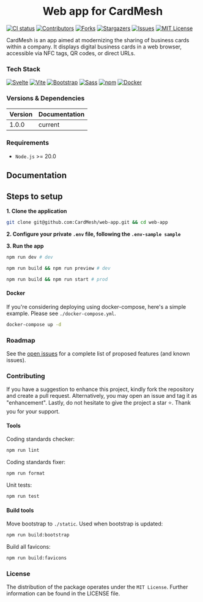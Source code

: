 <h1 align="center">Web app for CardMesh</h1>

[![CI status](https://github.com/CardMesh/web-app/actions/workflows/ci.yml/badge.svg?branch=main)](https://github.com/CardMesh/web-app/actions/workflows/ci.yml)
[![Contributors](https://img.shields.io/github/contributors/CardMesh/web-app.svg)](https://github.com/CardMesh/web-app/graphs/contributors)
[![Forks](https://img.shields.io/github/forks/CardMesh/web-app.svg)](https://github.com/CardMesh/web-app/network/members)
[![Stargazers](https://img.shields.io/github/stars/CardMesh/web-app.svg)](https://github.com/CardMesh/web-app/stargazers)
[![Issues](https://img.shields.io/github/issues/CardMesh/web-app.svg)](https://github.com/CardMesh/web-app/issues)
[![MIT License](https://img.shields.io/github/license/CardMesh/web-app.svg)](https://github.com/CardMesh/web-app/blob/develop/LICENSE)

CardMesh is an app aimed at modernizing the sharing of business cards within a company. It displays digital business
cards in a web browser, accessible via NFC tags, QR codes, or direct URLs.

### Tech Stack

[![Svelte](https://img.shields.io/badge/Svelte-FF3E00?logo=svelte&style=flat&logoColor=fff)](#)
[![Vite](https://img.shields.io/badge/Vite-646CFF?logo=vite&logoColor=fff&style=flat)](#)
[![Bootstrap](https://img.shields.io/badge/bootstrap-%23563D7C.svg?style=flat&logo=bootstrap&logoColor=white)](#)
[![Sass](https://img.shields.io/badge/Sass-C69?logo=sass&logoColor=fff&style=flat)](#)
[![npm](https://img.shields.io/badge/npm-CB3837?logo=npm&logoColor=fff&style=flat)](#)
[![Docker](https://img.shields.io/badge/docker-%230db7ed.svg?style=flat&logo=docker&logoColor=white)](#)

### Versions & Dependencies

| Version | Documentation |
|---------|---------------|
| 1.0.0   | current       |

### Requirements

- `Node.js` >= 20.0

## Documentation

## Steps to setup

**1. Clone the application**

```bash
git clone git@github.com:CardMesh/web-app.git && cd web-app
```

**2. Configure your private `.env` file, following the `.env-sample sample`**

**3. Run the app**

```bash
npm run dev # dev
```

```bash
npm run build && npm run preview # dev
```

```bash
npm run build && npm run start # prod
```

#### Docker

If you're considering deploying using docker-compose, here's a simple example. Please see `./docker-compose.yml`.

```bash
docker-compose up -d
```

### Roadmap

See the [open issues](https://github.com/CardMesh/web-app/issues) for a complete list of proposed
features (and known issues).

### Contributing

If you have a suggestion to enhance this project, kindly fork the repository and create a pull request. Alternatively,
you may open an issue and tag it as "enhancement". Lastly, do not hesitate to give the project a star ⭐. Thank you for
your support.

#### Tools

Coding standards checker:

```bash
npm run lint
```

Coding standards fixer:

```bash
npm run format
```

Unit tests:

```bash
npm run test
```

#### Build tools

Move bootstrap to `./static`. Used when bootstrap is updated:

```bash
npm run build:bootstrap
```

Build all favicons:

```bash
npm run build:favicons
```

### License

The distribution of the package operates under the `MIT License`. Further information can be found in the LICENSE file.

